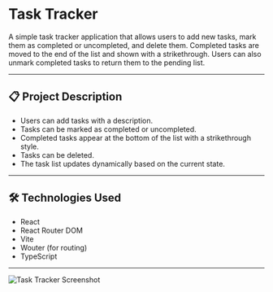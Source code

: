 # Task Tracker

A simple task tracker application that allows users to add new tasks, mark them as completed or uncompleted, and delete them. Completed tasks are moved to the end of the list and shown with a strikethrough. Users can also unmark completed tasks to return them to the pending list.

---

## 📋 Project Description

- Users can add tasks with a description.
- Tasks can be marked as completed or uncompleted.
- Completed tasks appear at the bottom of the list with a strikethrough style.
- Tasks can be deleted.
- The task list updates dynamically based on the current state.

---

## 🛠 Technologies Used

- React
- React Router DOM
- Vite
- Wouter (for routing)
- TypeScript

---

![Task Tracker Screenshot](./assets/login)
